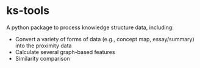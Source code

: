 # ks-tools

A python package to process knowledge structure data, including:
- Convert a variety of forms of data (e.g., concept map, essay/summary) into the proximity data
- Calculate several graph-based features
- Similarity comparison
